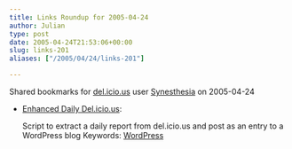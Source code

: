 ```yaml
---
title: Links Roundup for 2005-04-24
author: Julian
type: post
date: 2005-04-24T21:53:06+00:00
slug: links-201 
aliases: ["/2005/04/24/links-201"]

---
```

Shared bookmarks for [del.icio.us][1] user  [Synesthesia][2] on 2005-04-24

  * [Enhanced Daily Del.icio.us][3]:
  
    Script to extract a daily report from del.icio.us and post as an entry to a WordPress blog Keywords: [WordPress][4]

 [1]: https://del.icio.us/
 [2]: https://del.icio.us/synesthesia
 [3]: https://blog.stodge.org/133 "https://blog.stodge.org/133"
 [4]: https://del.icio.us/synesthesia/WordPress